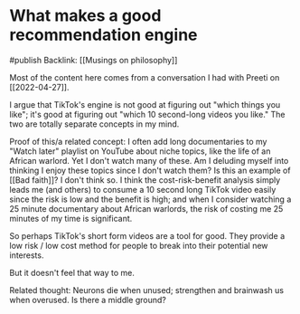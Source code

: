 # What makes a good recommendation engine
#publish 
Backlink: [[Musings on philosophy]]

Most of the content here comes from a conversation I had with Preeti on [[2022-04-27]].

I argue that TikTok's engine is not good at figuring out "which things you like"; it's good at figuring out "which 10 second-long videos you like." The two are totally separate concepts in my mind.

Proof of this/a related concept: I often add long documentaries to my "Watch later" playlist on YouTube about niche topics, like the life of an African warlord. Yet I don't watch many of these. Am I deluding myself into thinking I enjoy these topics since I don't watch them? Is this an example of [[Bad faith]]? I don't think so. I think the cost-risk-benefit analysis simply leads me (and others) to consume a 10 second long TikTok video easily since the risk is low and the benefit is high; and when I consider watching a 25 minute documentary about African warlords, the risk of costing me 25 minutes of my time is significant.

So perhaps TikTok's short form videos are a tool for good. They provide a low risk / low cost method for people to break into their potential new interests.

But it doesn't feel that way to me.

Related thought: Neurons die when unused; strengthen and brainwash us when overused. Is there a middle ground?
